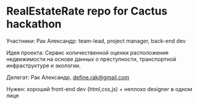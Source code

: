 # RealEstateRate repo for Cactus hackathon

Участники:
Рак Александр: team-lead, project manager, back-end dev 

Идея проекта:
Сервис количественной оценки расположения недвижимости на основе данных о преступности, транспортной инфраструктуре и экологии.

Делегат:
Рак Александр, define.rak@gmail.com

Нужен:
хороший front-end dev (html,css,js) + неплохо designer в одном лице
